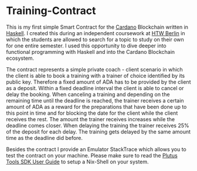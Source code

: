 # Training-Contract
This is my first simple Smart Contract for the [Cardano](https://cardano.org/) Blockchain written in [Haskell](https://www.haskell.org/). I created this during an independent coursework at [HTW Berlin](https://www.htw-berlin.de/) in which the students are allowed to search for a topic to study on their own for one entire semester. I used this opportunity to dive deeper into functional programming with Haskell and into the Cardano Blockchain ecosystem.

The contract represents a simple private coach - client scenario in which the client is able to book a training with a trainer of choice identified by its public key. Therefore a fixed amount of ADA has to be provided by the client as a deposit. Within a fixed deadline interval the client is able to cancel or delay the booking. When canceling a training and depending on the remaining time until the deadline is reached, the trainer receives a certain amount of ADA as a reward for the preparations that have been done up to this point in time and for blocking the date for the client while the client receives the rest. The amount the trainer receives increases while the deadline comes closer. When delaying the training the trainer receives 25% of the deposit for each delay. The training gets delayed by the same amount time as the deadline did before.

Besides the contract I provide an Emulator StackTrace which allows you to test the contract on your machine. Please make sure to read the [Plutus Tools SDK User Guide](https://plutus-apps.readthedocs.io/en/latest/) to setup a Nix-Shell on your system.  
